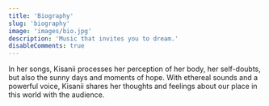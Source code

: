 ```yaml
---
title: 'Biography'
slug: 'biography'
image: 'images/bio.jpg'
description: 'Music that invites you to dream.'
disableComments: true
---
```


In her songs, Kisanii processes her perception of her body, her self-doubts, but also the sunny days and moments of hope. With ethereal sounds and a powerful voice, Kisanii shares her thoughts and feelings about our place in this world with the audience.